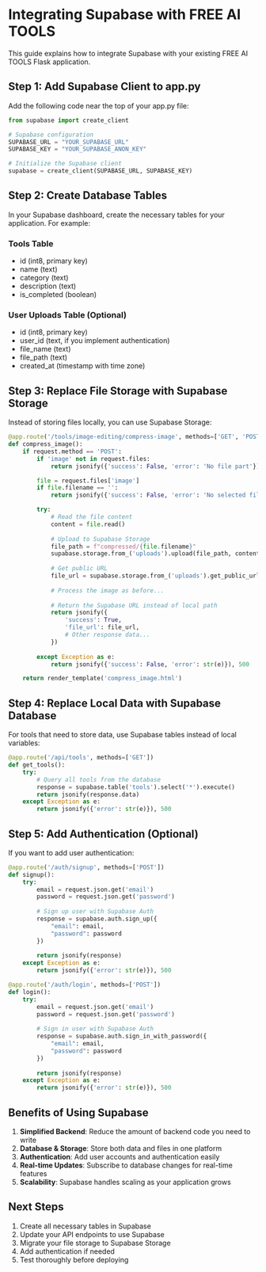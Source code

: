 # Integrating Supabase with FREE AI TOOLS

This guide explains how to integrate Supabase with your existing FREE AI TOOLS Flask application.

## Step 1: Add Supabase Client to app.py

Add the following code near the top of your app.py file:

```python
from supabase import create_client

# Supabase configuration
SUPABASE_URL = "YOUR_SUPABASE_URL"
SUPABASE_KEY = "YOUR_SUPABASE_ANON_KEY"

# Initialize the Supabase client
supabase = create_client(SUPABASE_URL, SUPABASE_KEY)
```

## Step 2: Create Database Tables

In your Supabase dashboard, create the necessary tables for your application. For example:

### Tools Table
- id (int8, primary key)
- name (text)
- category (text)
- description (text)
- is_completed (boolean)

### User Uploads Table (Optional)
- id (int8, primary key)
- user_id (text, if you implement authentication)
- file_name (text)
- file_path (text)
- created_at (timestamp with time zone)

## Step 3: Replace File Storage with Supabase Storage

Instead of storing files locally, you can use Supabase Storage:

```python
@app.route('/tools/image-editing/compress-image', methods=['GET', 'POST'])
def compress_image():
    if request.method == 'POST':
        if 'image' not in request.files:
            return jsonify({'success': False, 'error': 'No file part'}), 400

        file = request.files['image']
        if file.filename == '':
            return jsonify({'success': False, 'error': 'No selected file'}), 400

        try:
            # Read the file content
            content = file.read()
            
            # Upload to Supabase Storage
            file_path = f"compressed/{file.filename}"
            supabase.storage.from_('uploads').upload(file_path, content)
            
            # Get public URL
            file_url = supabase.storage.from_('uploads').get_public_url(file_path)
            
            # Process the image as before...
            
            # Return the Supabase URL instead of local path
            return jsonify({
                'success': True,
                'file_url': file_url,
                # Other response data...
            })
            
        except Exception as e:
            return jsonify({'success': False, 'error': str(e)}), 500

    return render_template('compress_image.html')
```

## Step 4: Replace Local Data with Supabase Database

For tools that need to store data, use Supabase tables instead of local variables:

```python
@app.route('/api/tools', methods=['GET'])
def get_tools():
    try:
        # Query all tools from the database
        response = supabase.table('tools').select('*').execute()
        return jsonify(response.data)
    except Exception as e:
        return jsonify({'error': str(e)}), 500
```

## Step 5: Add Authentication (Optional)

If you want to add user authentication:

```python
@app.route('/auth/signup', methods=['POST'])
def signup():
    try:
        email = request.json.get('email')
        password = request.json.get('password')
        
        # Sign up user with Supabase Auth
        response = supabase.auth.sign_up({
            "email": email,
            "password": password
        })
        
        return jsonify(response)
    except Exception as e:
        return jsonify({'error': str(e)}), 500

@app.route('/auth/login', methods=['POST'])
def login():
    try:
        email = request.json.get('email')
        password = request.json.get('password')
        
        # Sign in user with Supabase Auth
        response = supabase.auth.sign_in_with_password({
            "email": email,
            "password": password
        })
        
        return jsonify(response)
    except Exception as e:
        return jsonify({'error': str(e)}), 500
```

## Benefits of Using Supabase

1. **Simplified Backend**: Reduce the amount of backend code you need to write
2. **Database & Storage**: Store both data and files in one platform
3. **Authentication**: Add user accounts and authentication easily
4. **Real-time Updates**: Subscribe to database changes for real-time features
5. **Scalability**: Supabase handles scaling as your application grows

## Next Steps

1. Create all necessary tables in Supabase
2. Update your API endpoints to use Supabase
3. Migrate your file storage to Supabase Storage
4. Add authentication if needed
5. Test thoroughly before deploying

